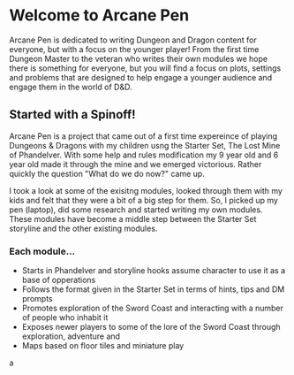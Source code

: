 # Welcome to Arcane Pen

Arcane Pen is dedicated to writing Dungeon and Dragon content for everyone, but with a focus on the younger player! From the first time Dungeon Master to the veteran who writes their own modules we hope there is something for everyone, but you will find a focus on plots, settings and problems that are designed to help engage a younger audience and engage them in the world of D&D.  

## Started with a Spinoff!

Arcane Pen is a project that came out of a first time expereince of playing Dungeons & Dragons with my children usng the Starter Set, The Lost Mine of Phandelver. With some help and rules modification my 9 year old and 6 year old made it through the mine and we emerged victorious. Rather quickly the question "What do we do now?" came up. 

I took a look at some of the exisitng modules, looked through them with my kids and felt that they were a bit of a big step for them. So, I picked up my pen (laptop), did some research and started writing my own modules. These modules have become a middle step between the Starter Set storyline and the other existing modules. 

### Each module...
- Starts in Phandelver and storyline hooks assume character to use it as a base of opperations
- Follows the format given in the Starter Set in terms of hints, tips and DM prompts
- Promotes exploration of the Sword Coast and interacting with a number of people who inhabit it
- Exposes newer players to some of the lore of the Sword Coast through exploration, adventure and 
- Maps based on floor tiles and miniature play


a
